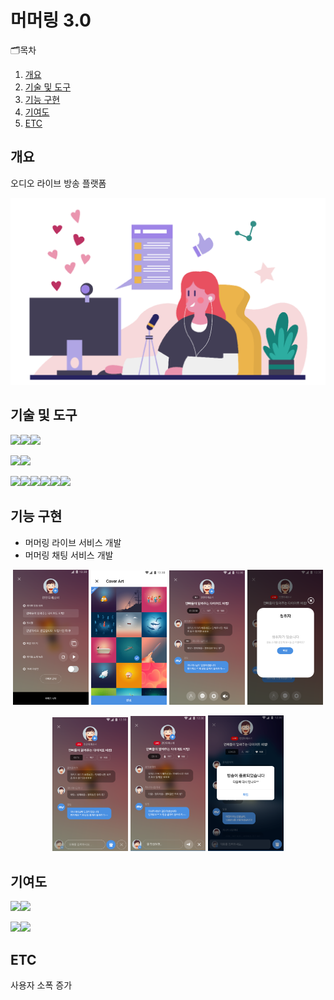 # 머머링 3.0
🗂목차
  1. [개요](https://github.com/chani01/portfolio_info/blob/main/murmuring2_5.md#%EA%B0%9C%EC%9A%94)<br>
  2. [기술 및 도구](https://github.com/chani01/portfolio_info/blob/main/murmuring2_5.md#%EA%B8%B0%EC%88%A0-%EB%B0%8F-%EB%8F%84%EA%B5%AC)<br>
  3. [기능 구현](https://github.com/chani01/portfolio_info/blob/main/murmuring2_5.md#%EA%B8%B0%EB%8A%A5-%EA%B5%AC%ED%98%84)<br>
  4. [기여도](https://github.com/chani01/portfolio_info/blob/main/murmuring2_5.md#%EA%B8%B0%EC%97%AC%EB%8F%84)<br>
  5. [ETC](https://github.com/chani01/portfolio_info/blob/main/murmuring2_5.md#etc)
 
## 개요
오디오 라이브 방송 플랫폼

![image](https://github.com/chani01/portfolio_info/blob/main/images/murmuring/2.5/mmr_live_cover.png)

## 기술 및 도구
<img src="https://img.shields.io/badge/Language-%23121011?style=for-the-badge"><img src="https://img.shields.io/badge/kotlin-%237F52FF.svg?style=for-the-badge&logo=kotlin&logoColor=white"><img src="https://img.shields.io/badge/java-%23ED8B00.svg?style=for-the-badge&logo=openjdk&logoColor=white">

<img src="https://img.shields.io/badge/ide-%23121011?style=for-the-badge"><img src="https://img.shields.io/badge/Android%20Studio-3DDC84.svg?style=for-the-badge&logo=android-studio&logoColor=white">

<img src="https://img.shields.io/badge/Tools-%23121011?style=for-the-badge"><img src="https://img.shields.io/badge/firebase-%23039BE5.svg?style=for-the-badge&logo=firebase"><img src="https://img.shields.io/badge/-Swagger-%23Clojure?style=for-the-badge&logo=swagger&logoColor=white"><img src="https://img.shields.io/badge/git-%23F05033.svg?style=for-the-badge&logo=git&logoColor=white"><img src="https://img.shields.io/badge/github-%23000000.svg?style=for-the-badge&logo=github&logoColor=white"><img src="https://img.shields.io/badge/Slack-4A154B?style=for-the-badge&logo=slack&logoColor=white">
## 기능 구현
- 머머링 라이브 서비스 개발
- 머머링 채팅 서비스 개발

<p align="center"> <img src = "https://github.com/chani01/portfolio_info/blob/main/images/murmuring/2.5/mmr_live1.png" width="24%">  <img src = "https://github.com/chani01/portfolio_info/blob/main/images/murmuring/2.5/mmr_live2.png" width="24%">  <img src = "https://github.com/chani01/portfolio_info/blob/main/images/murmuring/2.5/mmr_live3.png" width="24%">  <img src = "https://github.com/chani01/portfolio_info/blob/main/images/murmuring/2.5/mmr_live4.png" width="24%"> </p>
<p align="center"> <img src = "https://github.com/chani01/portfolio_info/blob/main/images/murmuring/2.5/mmr_live5.png" width="24%">  <img src = "https://github.com/chani01/portfolio_info/blob/main/images/murmuring/2.5/mmr_live6.png" width="24%">  <img src = "https://github.com/chani01/portfolio_info/blob/main/images/murmuring/2.5/mmr_live7.png" width="24%"> </p>

## 기여도
<img src="https://img.shields.io/badge/dev-%23121011?style=for-the-badge"><img src="https://img.shields.io/badge/100-515151?style=for-the-badge">

<img src="https://img.shields.io/badge/Planning-%23121011?style=for-the-badge"><img src="https://img.shields.io/badge/50-515151?style=for-the-badge">


## ETC
사용자 소폭 증가

